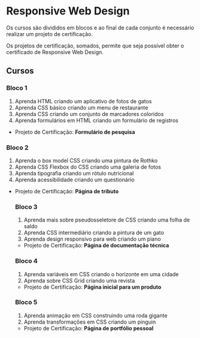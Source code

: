 # Responsive Web Design
Os cursos são divididos em blocos e ao final de cada conjunto é necessário realizar um projeto de certificação.

Os projetos de certificação, somados, permite que seja possível obter o certificado de Responsive Web Design.

## Cursos
### Bloco 1
1. Aprenda HTML criando um aplicativo de fotos de gatos
2. Aprenda CSS básico criando um menu de restaurante
3. Aprenda CSS criando um conjunto de marcadores coloridos
4. Aprenda formulários em HTML criando um formulário de registros
- Projeto de Certificação: **Formulário de pesquisa**

### Bloco 2
1. Aprenda o box model CSS criando uma pintura de Rothko
2. Aprenda CSS Flexbox do CSS criando uma galeria de fotos
3. Aprenda tipografia criando um rótulo nutricional
4. Aprenda acessibilidade criando um questionário
- Projeto de Certificação: **Página de tributo**

  ### Bloco 3
  1. Aprenda mais sobre pseudosseletore de CSS criando uma folha de saldo
  2. Aprenda CSS intermediário criando a pintura de um gato
  3. Aprenda design responsivo para web criando um piano
  - Projeto de Certificação: **Página de documentação técnica**
 
  ### Bloco 4
  1. Aprenda variáveis em CSS criando o horizonte em uma cidade
  2. Aprenda sobre CSS Grid criando uma revista
  - Projeto de Certificação: **Página inicial para um produto**
 
  ### Bloco 5
  1. Aprenda animação em CSS construindo uma roda gigante
  2. Aprenda transformações em CSS criando um pinguin
  - Projeto de Certificação: **Página de portfólio pessoal** 
